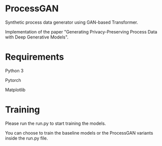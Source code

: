 # ProcessGAN
Synthetic process data generator using GAN-based Transformer.

Implementation of the paper "Generating Privacy-Preserving Process Data with Deep Generative Models".

# Requirements
Python 3

Pytorch

Matplotlib

# Training
Please run the run.py to start training the models.

You can choose to train the baseline models or the ProcessGAN variants inside the run.py file.
